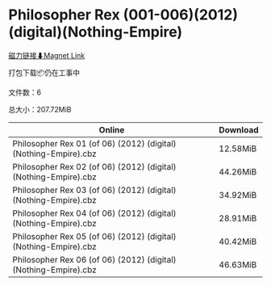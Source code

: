# Philosopher Rex (001-006)(2012)(digital)(Nothing-Empire)

[磁力链接⬇Magnet Link](magnet:?xt=urn:btih:991a8cad4330d464d95077b420ee2c617be9a96b&dn=Philosopher%20Rex%20%28001-006%29%282012%29%28digital%29%28Nothing-Empire%29)

打包下载📦仍在工事中

文件数：6

总大小：207.72MiB

Online | Download
--- | ---
Philosopher Rex 01 (of 06) (2012) (digital) (Nothing-Empire).cbz | 12.58MiB
Philosopher Rex 02 (of 06) (2012) (digital) (Nothing-Empire).cbz | 44.26MiB
Philosopher Rex 03 (of 06) (2012) (digital) (Nothing-Empire).cbz | 34.92MiB
Philosopher Rex 04 (of 06) (2012) (digital) (Nothing-Empire).cbz | 28.91MiB
Philosopher Rex 05 (of 06) (2012) (digital) (Nothing-Empire).cbz | 40.42MiB
Philosopher Rex 06 (of 06) (2012) (digital) (Nothing-Empire).cbz | 46.63MiB